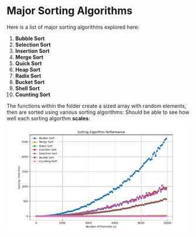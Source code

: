 # Major Sorting Algorithms

Here is a list of major sorting algorithms explored here: 

1. **Bubble Sort**
2. **Selection Sort**
3. **Insertion Sort**
4. **Merge Sort**
5. **Quick Sort**
6. **Heap Sort**
7. **Radix Sort**
8. **Bucket Sort**
9. **Shell Sort**
10. **Counting Sort**

The functions within the folder create a sized array with random elements, then are sorted using various sorting algorithms: Should be able to see how well each sorting algorthm **scales**: 
<img src="sorting_performance.png" alt="Sorting Algorithms Performance" />